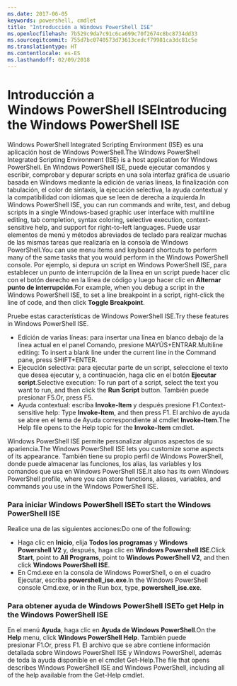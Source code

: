 ```yaml
---
ms.date: 2017-06-05
keywords: powershell, cmdlet
title: "Introducción a Windows PowerShell ISE"
ms.openlocfilehash: 7b529c9da7c91c6ca699c70f2674c8bc8734dd33
ms.sourcegitcommit: 755d7bc0740573d73613cedcf79981ca3dc81c5e
ms.translationtype: HT
ms.contentlocale: es-ES
ms.lasthandoff: 02/09/2018
---
```

# <a name="introducing-the-windows-powershell-ise"></a><span data-ttu-id="03858-103">Introducción a Windows PowerShell ISE</span><span class="sxs-lookup"><span data-stu-id="03858-103">Introducing the Windows PowerShell ISE</span></span>

<span data-ttu-id="03858-104">Windows PowerShell Integrated Scripting Environment (ISE) es una aplicación host de Windows PowerShell.</span><span class="sxs-lookup"><span data-stu-id="03858-104">The Windows PowerShell Integrated Scripting Environment (ISE) is a host application for Windows PowerShell.</span></span> <span data-ttu-id="03858-105">En Windows PowerShell ISE, puede ejecutar comandos y escribir, comprobar y depurar scripts en una sola interfaz gráfica de usuario basada en Windows mediante la edición de varias líneas, la finalización con tabulación, el color de sintaxis, la ejecución selectiva, la ayuda contextual y la compatibilidad con idiomas que se leen de derecha a izquierda.</span><span class="sxs-lookup"><span data-stu-id="03858-105">In Windows PowerShell ISE, you can run commands and write, test, and debug scripts in a single Windows-based graphic user interface with multiline editing, tab completion, syntax coloring, selective execution, context-sensitive help, and support for right-to-left languages.</span></span> <span data-ttu-id="03858-106">Puede usar elementos de menú y métodos abreviados de teclado para realizar muchas de las mismas tareas que realizaría en la consola de Windows PowerShell.</span><span class="sxs-lookup"><span data-stu-id="03858-106">You can use menu items and keyboard shortcuts to perform many of the same tasks that you would perform in the Windows PowerShell console.</span></span> <span data-ttu-id="03858-107">Por ejemplo, si depura un script en Windows PowerShell ISE, para establecer un punto de interrupción de la línea en un script puede hacer clic con el botón derecho en la línea de código y luego hacer clic en **Alternar punto de interrupción**.</span><span class="sxs-lookup"><span data-stu-id="03858-107">For example, when you debug a script in the Windows PowerShell ISE, to set a line breakpoint in a script, right-click the line of code, and then click **Toggle Breakpoint**.</span></span>

<span data-ttu-id="03858-108">Pruebe estas características de Windows PowerShell ISE.</span><span class="sxs-lookup"><span data-stu-id="03858-108">Try these features in Windows PowerShell ISE.</span></span>

- <span data-ttu-id="03858-109">Edición de varias líneas: para insertar una línea en blanco debajo de la línea actual en el panel Comando, presione MAYÚS+ENTRAR.</span><span class="sxs-lookup"><span data-stu-id="03858-109">Multiline editing: To insert a blank line under the current line in the Command pane, press SHIFT+ENTER.</span></span>
- <span data-ttu-id="03858-110">Ejecución selectiva: para ejecutar parte de un script, seleccione el texto que desea ejecutar y, a continuación, haga clic en el botón **Ejecutar script**.</span><span class="sxs-lookup"><span data-stu-id="03858-110">Selective execution: To run part of a script, select the text you want to run, and then click the **Run Script** button.</span></span> <span data-ttu-id="03858-111">También puede presionar F5.</span><span class="sxs-lookup"><span data-stu-id="03858-111">Or, press F5.</span></span>
- <span data-ttu-id="03858-112">Ayuda contextual: escriba **Invoke-Item** y después presione F1.</span><span class="sxs-lookup"><span data-stu-id="03858-112">Context-sensitive help: Type **Invoke-Item**, and then press F1.</span></span> <span data-ttu-id="03858-113">El archivo de ayuda se abre en el tema de Ayuda correspondiente al cmdlet **Invoke-Item**.</span><span class="sxs-lookup"><span data-stu-id="03858-113">The Help file opens to the Help topic for the **Invoke-Item** cmdlet.</span></span>

<span data-ttu-id="03858-114">Windows PowerShell ISE permite personalizar algunos aspectos de su apariencia.</span><span class="sxs-lookup"><span data-stu-id="03858-114">The Windows PowerShell ISE lets you customize some aspects of its appearance.</span></span> <span data-ttu-id="03858-115">También tiene su propio perfil de Windows PowerShell, donde puede almacenar las funciones, los alias, las variables y los comandos que usa en Windows PowerShell ISE.</span><span class="sxs-lookup"><span data-stu-id="03858-115">It also has its own Windows PowerShell profile, where you can store functions, aliases, variables, and commands you use in the Windows PowerShell ISE.</span></span>

### <a name="to-start-the-windows-powershell-ise"></a><span data-ttu-id="03858-116">Para iniciar Windows PowerShell ISE</span><span class="sxs-lookup"><span data-stu-id="03858-116">To start the Windows PowerShell ISE</span></span>

<span data-ttu-id="03858-117">Realice una de las siguientes acciones:</span><span class="sxs-lookup"><span data-stu-id="03858-117">Do one of the following:</span></span>

- <span data-ttu-id="03858-118">Haga clic en **Inicio**, elija **Todos los programas** y **Windows Powershell V2** y, después, haga clic en **Windows Powershell ISE**.</span><span class="sxs-lookup"><span data-stu-id="03858-118">Click **Start**, point to **All Programs**, point to **Windows PowerShell V2**, and then click **Windows PowerShell ISE**.</span></span>
- <span data-ttu-id="03858-119">En Cmd.exe en la consola de Windows PowerShell, o en el cuadro Ejecutar, escriba **powershell_ise.exe**.</span><span class="sxs-lookup"><span data-stu-id="03858-119">In the Windows PowerShell console Cmd.exe, or in the Run box, type, **powershell_ise.exe**.</span></span>

### <a name="to-get-help-in-the-windows-powershell-ise"></a><span data-ttu-id="03858-120">Para obtener ayuda de Windows PowerShell ISE</span><span class="sxs-lookup"><span data-stu-id="03858-120">To get Help in the Windows PowerShell ISE</span></span>

<span data-ttu-id="03858-121">En el menú **Ayuda**, haga clic en **Ayuda de Windows PowerShell**.</span><span class="sxs-lookup"><span data-stu-id="03858-121">On the **Help** menu, click **Windows PowerShell Help**.</span></span> <span data-ttu-id="03858-122">También puede presionar F1.</span><span class="sxs-lookup"><span data-stu-id="03858-122">Or, press F1.</span></span> <span data-ttu-id="03858-123">El archivo que se abre contiene información detallada sobre Windows PowerShell ISE y Windows PowerShell, además de toda la ayuda disponible en el cmdlet Get-Help.</span><span class="sxs-lookup"><span data-stu-id="03858-123">The file that opens describes Windows PowerShell ISE and Windows PowerShell, including all of the help available from the Get-Help cmdlet.</span></span>
